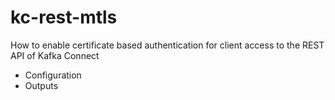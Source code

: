 # kc-rest-mtls

How to enable certificate based authentication for client access to the REST API of Kafka Connect
  * Configuration
  * Outputs

